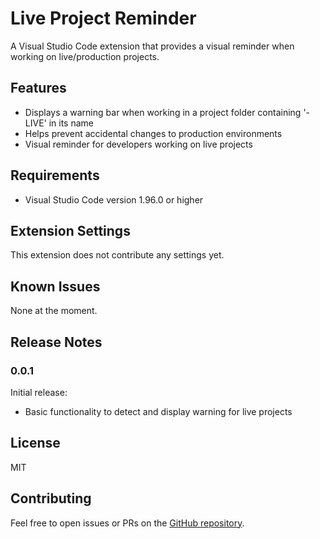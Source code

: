 # Live Project Reminder

A Visual Studio Code extension that provides a visual reminder when working on live/production projects.

## Features

- Displays a warning bar when working in a project folder containing '-LIVE' in its name
- Helps prevent accidental changes to production environments
- Visual reminder for developers working on live projects

## Requirements

- Visual Studio Code version 1.96.0 or higher

## Extension Settings

This extension does not contribute any settings yet.

## Known Issues

None at the moment.

## Release Notes

### 0.0.1

Initial release:
- Basic functionality to detect and display warning for live projects

## License

MIT

## Contributing

Feel free to open issues or PRs on the [GitHub repository](https://github.com/codemadan/live-project-reminder-for-vscode).
